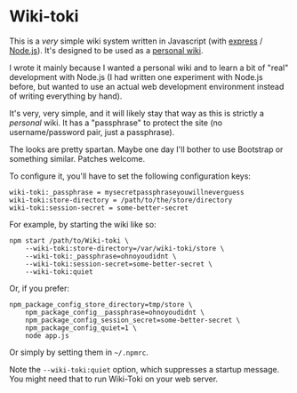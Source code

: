 Wiki-toki
=========

This is a _very_ simple wiki system written in Javascript (with
[express](http://expressjs.com/) /
[Node.js](http://nodejs.org/)). It's designed to be used as a
[personal wiki](http://en.wikipedia.org/wiki/Personal_wiki).

I wrote it mainly because I wanted a personal wiki and to learn a bit
of "real" development with Node.js (I had written one experiment with
Node.js before, but wanted to use an actual web development
environment instead of writing everything by hand).

It's very, very simple, and it will likely stay that way as this is
strictly a _personal_ wiki. It has a "passphrase" to protect the site
(no username/password pair, just a passphrase).

The looks are pretty spartan. Maybe one day I'll bother to use
Bootstrap or something similar. Patches welcome.

To configure it, you'll have to set the following configuration keys:

    wiki-toki:_passphrase = mysecretpassphraseyouwillneverguess
    wiki-toki:store-directory = /path/to/the/store/directory
    wiki-toki:session-secret = some-better-secret

For example, by starting the wiki like so:

    npm start /path/to/Wiki-toki \
        --wiki-toki:store-directory=/var/wiki-toki/store \
        --wiki-toki:_passphrase=ohnoyoudidnt \
        --wiki-toki:session-secret=some-better-secret \
        --wiki-toki:quiet

Or, if you prefer:

    npm_package_config_store_directory=tmp/store \
        npm_package_config__passphrase=ohnoyoudidnt \
        npm_package_config_session_secret=some-better-secret \
        npm_package_config_quiet=1 \
        node app.js

Or simply by setting them in `~/.npmrc`.

Note the `--wiki-toki:quiet` option, which suppresses a startup
message. You might need that to run Wiki-Toki on your web server.
